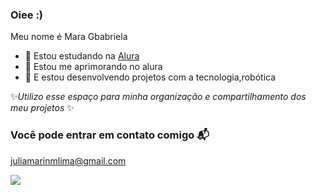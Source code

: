 ### Oiee :)

Meu nome é Mara Gbabriela

- 💜 Estou estudando na [Alura](http://www.alura.com.br) 
- 🎨 Estou me aprimorando no alura 
- 🤖 E estou desenvolvendo projetos com a tecnologia,robótica 

✨*Utilizo esse espaço para minha organização e compartilhamento dos meu projetos* ✨

### Você pode entrar em contato comigo 📬

[juliamarinmlima@gmail.com](@mahgabyy4@gmail.com)

![](https://media4.giphy.com/media/JIX9t2j0ZTN9S/giphy.webp?cid=790b7611va9lebc2uy0addxj3pgqddlscoyo7v4w2wxbgdzn&ep=v1_gifs_search&rid=giphy.webp&ct=g)

